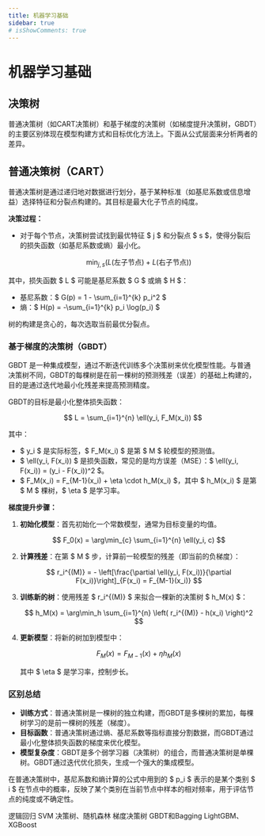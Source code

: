 ```yaml
---
title: 机器学习基础
sidebar: true
# isShowComments: true
---
```

# 机器学习基础

<ClientOnly>
<title-pv/>
</ClientOnly>

## 决策树

普通决策树（如CART决策树）和基于梯度的决策树（如梯度提升决策树，GBDT）的主要区别体现在模型构建方式和目标优化方法上。下面从公式层面来分析两者的差异。

## 普通决策树（CART）

普通决策树是通过递归地对数据进行划分，基于某种标准（如基尼系数或信息增益）选择特征和分裂点构建的。其目标是最大化子节点的纯度。

**决策过程：**

- 对于每个节点，决策树尝试找到最优特征 $ j $ 和分裂点 $ s $，使得分裂后的损失函数（如基尼系数或熵）最小化。

  $$
  \min_{j, s} \left( L(\text{左子节点}) + L(\text{右子节点}) \right)
  $$

其中，损失函数 $ L $ 可能是基尼系数 $ G $ 或熵 $ H $：

- 基尼系数：$ G(p) = 1 - \sum_{i=1}^{k} p_i^2 $
- 熵：$ H(p) = -\sum_{i=1}^{k} p_i \log(p_i) $

树的构建是贪心的，每次选取当前最优分裂点。

### 基于梯度的决策树（GBDT）

GBDT 是一种集成模型，通过不断迭代训练多个决策树来优化模型性能。与普通决策树不同，GBDT的每棵树是在前一棵树的预测残差（误差）的基础上构建的，目的是通过迭代地最小化残差来提高预测精度。

GBDT的目标是最小化整体损失函数：

$$
L = \sum_{i=1}^{n} \ell(y_i, F_M(x_i))
$$

其中：
- $ y_i $ 是实际标签，$ F_M(x_i) $ 是第 $ M $ 轮模型的预测值。
- $ \ell(y_i, F(x_i)) $ 是损失函数，常见的是均方误差（MSE）：$ \ell(y_i, F(x_i)) = (y_i - F(x_i))^2 $。
- $ F_M(x_i) = F_{M-1}(x_i) + \eta \cdot h_M(x_i) $，其中 $ h_M(x_i) $ 是第 $ M $ 棵树，$ \eta $ 是学习率。

**梯度提升步骤：**

1. **初始化模型**：首先初始化一个常数模型，通常为目标变量的均值。

   $$
   F_0(x) = \arg\min_{c} \sum_{i=1}^{n} \ell(y_i, c)
   $$

2. **计算残差**：在第 $ M $ 步，计算前一轮模型的残差（即当前的负梯度）：

   $$
   r_i^{(M)} = - \left[\frac{\partial \ell(y_i, F(x_i))}{\partial F(x_i)}\right]_{F(x_i) = F_{M-1}(x_i)}
   $$

3. **训练新的树**：使用残差 $ r_i^{(M)} $ 来拟合一棵新的决策树 $ h_M(x) $：

   $$
   h_M(x) = \arg\min_h \sum_{i=1}^{n} \left( r_i^{(M)} - h(x_i) \right)^2
   $$

4. **更新模型**：将新的树加到模型中：

   $$
   F_M(x) = F_{M-1}(x) + \eta h_M(x)
   $$

   其中 $ \eta $ 是学习率，控制步长。

### 区别总结

- **训练方式**：普通决策树是一棵树的独立构建，而GBDT是多棵树的累加，每棵树学习的是前一棵树的残差（梯度）。
- **目标函数**：普通决策树通过熵、基尼系数等指标直接分割数据，而GBDT通过最小化整体损失函数的梯度来优化模型。
- **模型复杂度**：GBDT是多个弱学习器（决策树）的组合，而普通决策树是单棵树。GBDT通过迭代优化损失，生成一个强大的集成模型。



在普通决策树中，基尼系数和熵计算的公式中用到的 $ p_i $ 表示的是某个类别 $ i $ 在节点中的概率，反映了某个类别在当前节点中样本的相对频率，用于评估节点的纯度或不确定性。

逻辑回归
SVM
决策树、随机森林
梯度决策树
GBDT和Bagging
LightGBM、XGBoost


<ClientOnly>
  <leave/>
</ClientOnly/>


